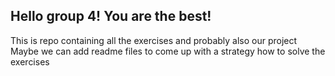 ## Hello group 4! You are the best!

This is repo containing all the exercises and probably also our project
Maybe we can add readme files to come up with a strategy how to solve the exercises

